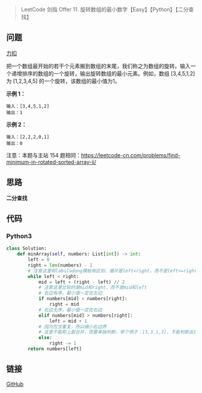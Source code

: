> LeetCode 剑指 Offer 11. 旋转数组的最小数字【Easy】【Python】【二分查找】

## 问题

[力扣](https://leetcode-cn.com/problems/xuan-zhuan-shu-zu-de-zui-xiao-shu-zi-lcof/)

把一个数组最开始的若干个元素搬到数组的末尾，我们称之为数组的旋转。输入一个递增排序的数组的一个旋转，输出旋转数组的最小元素。例如，数组 [3,4,5,1,2] 为 [1,2,3,4,5] 的一个旋转，该数组的最小值为1。  

**示例 1：**

```
输入：[3,4,5,1,2]
输出：1
```

**示例 2：**

```
输入：[2,2,2,0,1]
输出：0
```


注意：本题与主站 154 题相同：https://leetcode-cn.com/problems/find-minimum-in-rotated-sorted-array-ii/

## 思路

**二分查找**

## 代码

### Python3

```python
class Solution:
    def minArray(self, numbers: List[int]) -> int:
        left = 0
        right = len(numbers) - 1
        # 注意这里和labuladong模板有区别，循环是left<right，而不是left<=right
        while left < right:
            mid = left + (right - left) // 2
            # 注意这里比较的是mid和right，而不是mid和left
            # 右边有序，最小值一定在左边
            if numbers[mid] < numbers[right]:
                right = mid
            # 右边无序，最小值一定在右边
            elif numbers[mid] > numbers[right]:
                left = mid + 1
            # 因为包含重复，所以缩小右边界
            # 这里不能和上面合并，而要单独判断，举个例子：[3,3,1,3]，不能判断出在左边还是右边
            else:
                right -= 1
        return numbers[left]
```

## 链接

[GitHub](https://github.com/Wonz5130/LeetCode-Solutions/tree/master/solutions/Interview-11-xuan-zhuan-shu-zu-de-zui-xiao-shu-zi-lcof)